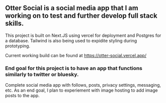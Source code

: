 ## Otter Social is a social media app that I am working on to test and further develop full stack skills.
This project is built on Next.JS using vercel for deployment and Postgres for a database. 
Tailwind is also being used to expidite styling during prototyping.

Current working build can be found at https://otter-social.vercel.app/

### End goal for this project is to have an app that functions similarly to twitter or bluesky.
Complete social media app with follows, posts, privacy settings, messaging, etc.
As an end goal, I plan to experiement with image hosting to add image posts to the app.

